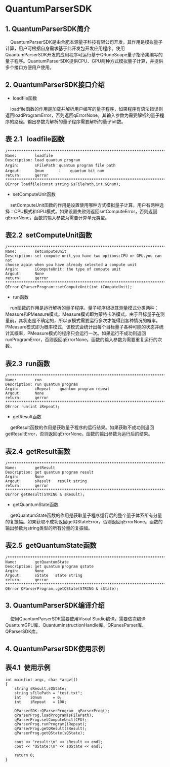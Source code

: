 # QuantumParserSDK
## 1. QuantumParserSDK简介

&nbsp;&nbsp;&nbsp;&nbsp;QuantumParserSDK是由合肥本源量子科技有限公司开发，其作用是模拟量子计算，用户可根据自身需求基于此开发包开发应用程序。使用QuantumParserSDK开发的应用程序可运行基于QRuneScape量子指令集编写的量子程序。QuantumParserSDK提供CPU、GPU两种方式模拟量子计算，并提供多个接口方便用户使用。
## 2. QuantumParserSDK接口介绍
- loadfile函数

&nbsp;&nbsp;&nbsp;&nbsp;loadfile函数的作用是加载并解析用户编写的量子程序，如果程序有语法错误则返回loadProgramError，否则返回qErrorNone。其输入参数为需要解析的量子程序的路径。输出参数为解析的量子程序需要解析的量子bit数。

表 2.1 &nbsp;&nbsp;loadfile函数
---
    /*************************************************************************
    Name:        loadfile
    Description: load quantum program
    Argin:       sFilePath：quantum program file path
    Argout:      Qnum      ：    quantum bit num
    return:      qerror
    *************************************************************************/
    QError loadfile(const string &sFilePath,int &Qnum);

- setComputeUnit函数

&nbsp;&nbsp;&nbsp;&nbsp;setComputeUnit函数的作用是设置使用哪种方式模拟量子计算，用户有两种选择：CPU模式和GPU模式。如果设置失败则返回setComputeError，否则返回qErrorNone。函数的输入参数为需要计算单元类型。



表2.2&nbsp;&nbsp;setComputeUnit函数 
---
    /*************************************************************************
    Name:        setComputeUnit
    Description: set compute unit,you have two options:CPU or GPU.you can not 
    choose again when you have already selected a compute unit
    Argin:       iComputeUnit: the type of compute unit
    Argout:      None
    return:      qerror
    *************************************************************************/
    QError QParserProgram::setComputeUnit(int iComputeUnit);

- run函数

&nbsp;&nbsp;&nbsp;&nbsp;run函数的作用是运行解析的量子程序。量子程序根据其测量模式分类两种：Measure和PMeasure模式。Measure模式即为蒙特卡洛模式，由于目标量子在测量前，其状态是不确定的，所以该模式需要运行多次才能得到各种情况的概率。PMeasure模式即为概率模式，该模式会统计出每个目标量子各种可能的状态并统计其概率，PMeasure模式的程序只会运行一次。如果运行不成功则返回runProgramError，否则返回qErrorNone。函数的输入参数为需要重复运行的次数。



表2.3&nbsp;&nbsp;run函数
---
    /*************************************************************************
    Name:        run
    Description: run quantum program
    Argin:       iRepeat    quantum program repeat
    Argout:      None
    return:      qerror
    *************************************************************************/
    QError run(int iRepeat);
    
- getResult函数

&nbsp;&nbsp;&nbsp;&nbsp;getResult函数的作用是获取量子程序的运行结果。如果获取不成功则返回getResultError，否则返回qErrorNone。函数的输出参数为运行后的结果。


表2.4&nbsp;&nbsp;getResult函数  
---
    /*************************************************************************
    Name:        getResult
    Description: get quantum program result
    Argin:       None
    Argout:      sResult   result string
    return:      qerror
    *************************************************************************/
    QError getResult(STRING & sResult);
    
- getQuantumState函数

&nbsp;&nbsp;&nbsp;&nbsp;getQuantumState函数的作用是获取量子程序运行后的整个量子体系所有分量的复振幅。如果获取不成功返回getQStateError，否则返回qErrorNone。函数的输出参数为string类型的所有分量的复振幅。


表2.5&nbsp;&nbsp;getQuantumState函数  
---
    /************************************************************************
    Name:        getQuantumState
    Description: get quantum program qstate
    Argin:       None
    Argout:      sState   state string
    return:      qerror
    ************************************************************************/
    QError QParserProgram::getQState(STRING & sState);
    
## 3. QuantumParserSDK编译介绍

&nbsp;&nbsp;&nbsp;&nbsp;使用QuantumParserSDK需要使用Visual Studio编译。需要依次编译QuantumGPU库、QuantumInstructionHandle库、QRunesParser库、QParserSDK库。

## 4. QuantumParserSDK使用示例

表4.1&nbsp;&nbsp;使用示例
---


    int main(int argc, char *argv[])
    {
        string sResult,sQState;
        string sFilePath = "test.txt";
        int    iQnum     = 0;
        int    iRepeat   = 100;
        
        QParserSDK::QParserProgram  qParserProg();
        qParserProg.loadProgram(sFilePath);
        qParserProg.setComputeUnit(CPU);
        qParserProg.runProgram(iRepeat);
        qParserProg.getQResult(sResult);
        qParserProg.getQState(sQState);
        
        cout << "result:\n" << sResult << endl;
        cout << "QState:\n" << sQState << endl;
        
        return 0;
    }




















  
